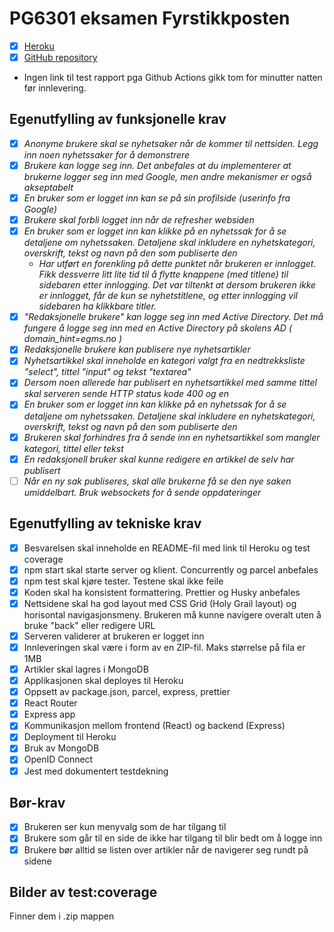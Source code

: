 # PG6301 eksamen Fyrstikkposten

* [x] [Heroku](https://pg6301-exam-2022.herokuapp.com)
* [x] [GitHub repository](https://github.com/kristiania-pg6301-2022/pgr6301-exam-jessicafuung) 
* Ingen link til test rapport pga Github Actions gikk tom for minutter natten før innlevering. 

## Egenutfylling av funksjonelle krav

* [x] *Anonyme brukere skal se nyhetsaker når de kommer til nettsiden. Legg inn noen nyhetssaker for å demonstrere*
* [x] *Brukere kan logge seg inn. Det anbefales at du implementerer at brukerne logger seg inn med Google, men andre mekanismer er også akseptabelt*
* [x] *En bruker som er logget inn kan se på sin profilside (userinfo fra Google)*
* [x] *Brukere skal forbli logget inn når de refresher websiden*
* [x] *En bruker som er logget inn kan klikke på en nyhetssak for å se detaljene om nyhetssaken. Detaljene skal inkludere en nyhetskategori, overskrift, tekst og navn på den som publiserte den*
    * *Har utført en forenkling på dette punktet når brukeren er innlogget. Fikk dessverre litt lite tid til å flytte knappene (med titlene) til sidebaren etter innlogging. Det var tiltenkt at dersom brukeren ikke er innlogget, får de kun se nyhetstitlene, og etter innlogging vil sidebaren ha klikkbare titler.*
* [x] *"Redaksjonelle brukere" kan logge seg inn med Active Directory. Det må fungere å logge seg inn med en Active Directory på skolens AD ( domain_hint=egms.no )*
* [x] *Redaksjonelle brukere kan publisere nye nyhetsartikler*
* [x] *Nyhetsartikkel skal inneholde en kategori valgt fra en nedtrekksliste "select", tittel "input" og tekst "textarea"*
* [x] *Dersom noen allerede har publisert en nyhetsartikkel med samme tittel skal serveren sende HTTP status kode 400 og en*
* [x] *En bruker som er logget inn kan klikke på en nyhetssak for å se detaljene om nyhetssaken. Detaljene skal inkludere en nyhetskategori, overskrift, tekst og navn på den som publiserte den*
* [x] *Brukeren skal forhindres fra å sende inn en nyhetsartikkel som mangler kategori, tittel eller tekst*
* [x] *En redaksjonell bruker skal kunne redigere en artikkel de selv har publisert*
* [ ] *Når en ny sak publiseres, skal alle brukerne få se den nye saken umiddelbart. Bruk websockets for å sende oppdateringer*

## Egenutfylling av tekniske krav

* [x] Besvarelsen skal inneholde en README-fil med link til Heroku og test coverage
* [x] npm start skal starte server og klient. Concurrently og parcel anbefales
* [x] npm test skal kjøre tester. Testene skal ikke feile
* [x] Koden skal ha konsistent formattering. Prettier og Husky anbefales
* [x] Nettsidene skal ha god layout med CSS Grid (Holy Grail layout) og horisontal navigasjonsmeny. Brukeren må kunne navigere overalt uten å bruke "back" eller redigere URL
* [x] Serveren validerer at brukeren er logget inn
* [x] Innleveringen skal være i form av en ZIP-fil. Maks størrelse på fila er 1MB
* [x] Artikler skal lagres i MongoDB
* [x] Applikasjonen skal deployes til Heroku
* [x] Oppsett av package.json, parcel, express, prettier
* [x] React Router
* [x] Express app
* [x] Kommunikasjon mellom frontend (React) og backend (Express)
* [x] Deployment til Heroku
* [x] Bruk av MongoDB
* [x] OpenID Connect
* [x] Jest med dokumentert testdekning

## Bør-krav

* [x] Brukeren ser kun menyvalg som de har tilgang til
* [x] Brukere som går til en side de ikke har tilgang til blir bedt om å logge inn
* [x] Brukere bør alltid se listen over artikler når de navigerer seg rundt på sidene

## Bilder av test:coverage
Finner dem i .zip mappen
